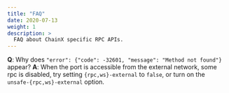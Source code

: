 ```yaml
---
title: "FAQ"
date: 2020-07-13
weight: 1
description: >
  FAQ about ChainX specific RPC APIs.
---
```


**Q**: Why does `"error": {"code": -32601, "message": "Method not found"}` appear?
**A**: When the port is accessible from the external network, some rpc is disabled, try setting `{rpc,ws}-external` to `false`, or turn on the `unsafe-{rpc,ws}-external` option.